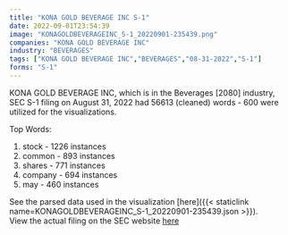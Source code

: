 ```yaml
---
title: "KONA GOLD BEVERAGE INC S-1"
date: 2022-09-01T23:54:39
image: "KONAGOLDBEVERAGEINC_S-1_20220901-235439.png"
companies: "KONA GOLD BEVERAGE INC"
industry: "BEVERAGES"
tags: ["KONA GOLD BEVERAGE INC","BEVERAGES","08-31-2022","S-1"]
forms: "S-1"
---
```

KONA GOLD BEVERAGE INC, which is in the Beverages [2080] industry, SEC S-1 filing on August 31, 2022 had 56613 (cleaned) words - 600 were utilized for the visualizations.

Top Words:
1. stock - 1226 instances
2. common - 893 instances
3. shares - 771 instances
4. company - 694 instances
5. may - 460 instances


See the parsed data used in the visualization [here]({{< staticlink name=KONAGOLDBEVERAGEINC_S-1_20220901-235439.json >}}).  
View the actual filing on the SEC website [here](https://www.sec.gov/Archives/edgar/data/1802546/0001493152-22-024619.txt)